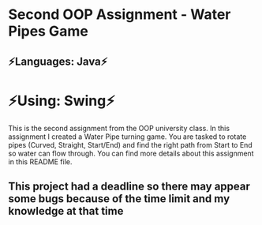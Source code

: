 # Second OOP Assignment - Water Pipes Game
## ⚡Languages: Java⚡
# ⚡Using: Swing⚡
This is the second assignment from the OOP university class. In this assignment I created a Water Pipe turning game.
You are tasked to rotate pipes (Curved, Straight, Start/End) and find the right path from Start to End so water can flow through.
You can find more details about this assignment in this README file.
## This project had a deadline so there may appear some bugs because of the time limit and my knowledge at that time
